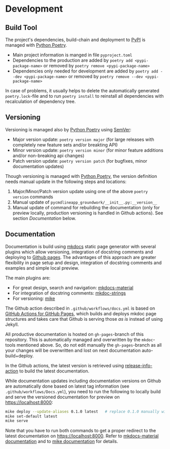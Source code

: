 # Development

## Build Tool

The project's dependencies, build-chain and deployment to [PyPI](https://pypi.org/) is managed with [Python Poetry](https://python-poetry.org/).

- Main project information is manged in file `pyproject.toml`
- Dependencies to the production are added by `poetry add <pypi-package-name>` or removed by `poetry remove <pypi-package-name>`
- Dependencies only needed for development are added by `poetry add --dev <pypi-package-name>` or removed by `poetry remove --dev <pypi-package-name>`

In case of problems, it usually helps to delete the automatically generated `poetry.lock`-file and to run `poetry install` to reinstall all dependencies with recalculation of dependency tree.

## Versioning

Versioning is managed also by [Python Poetry](https://python-poetry.org/) using [SemVer](https://semver.org/lang/de/):

- Major version update: `poetry version major` (for large releases with completely new feature sets and/or breakting API)
- Minor version update: `poetry version minor` (for minor feature additions and/or non-breaking api changes)
- Patch version update: `poetry version patch` (for bugfixes, minor documentation updates)

Though versioning is managed with [Python Poetry](https://python-poetry.org/), the version definition needs manual update in the following steps and locations:

1. Major/Minor/Patch version update using one of the above `poetry version` commands
2. Manual update of `pycmdlineapp_groundwork/__init__.py:__version__`
3. Manual update of command for rebuilding the documentation (only for preview locally, production versioning is handled in Github actions). See section _Documentation_ below.

## Documentation

Documentation is build using [mkdocs](https://www.mkdocs.org/) static page generator with several plugins which allow versioning, integration of docstring comments and deploying to [Github pages](https://docs.github.com/en/github/working-with-github-pages/getting-started-with-github-pages). The advantages of this approach are greater flexibility in page setup and design, integration of docstring comments and examples and simple local preview.

The main plugins are:

- For great design, search and navigation: [mkdocs-material](https://squidfunk.github.io/mkdocs-material/getting-started/)
- For integration of docstring comments: [mkdoc-strings](https://github.com/mkdocstrings/mkdocstrings)
- For versioning: [mike](https://github.com/jimporter/mike)

The Github action described in `.github/workflows/docs.yml` is based on [GitHub Actions for GitHub Pages](https://github.com/peaceiris/actions-gh-pages), which builds and deploys mkdoc page structures and takes care that Github is serving those _as is_ instead of using Jekyll.

All productive documentation is hosted on `gh-pages`-branch of this repository. This is automatically managed and overwritten by the `mkdoc`-tools mentioned above. So, do not edit manually the `gh-pages`-branch as all your changes will be overwritten and lost on next documentation auto-build+deploy.

In the Github actions, the latest version is retrieved using [release-info-action](https://github.com/marketplace/actions/release-info-action) to build the latest documentation.

While documentation updates including documentation versions on Github are automatically done based on latest tag information (see `.github/workflows/Docs.yml`), you need to run the following to locally build and serve the versioned documentation for preview on [https://localhost:8000](https://localhost:8000):

```bash
mike deploy --update-aliases 0.1.0 latest   # replace 0.1.0 manually with the current version from pycmdlineapp_groundwork/__init__.py
mike set-default latest
mike serve
```

Note that you have to run both commands to get a proper redirect to the latest documentation on [https://localhost:8000](https://localhost:8000). Refer to [mkdocs-material documentation](https://squidfunk.github.io/mkdocs-material/setup/setting-up-versioning/) and to [mike documentation](https://github.com/jimporter/mike#usage) for details.

